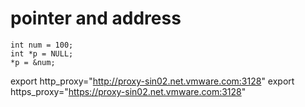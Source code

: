 # pointer and address

```
int num = 100;
int *p = NULL;
*p = &num;

```

export http_proxy="http://proxy-sin02.net.vmware.com:3128"
export https_proxy="https://proxy-sin02.net.vmware.com:3128"